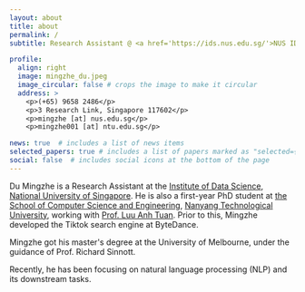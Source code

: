 ```yaml
---
layout: about
title: about
permalink: /
subtitle: Research Assistant @ <a href='https://ids.nus.edu.sg/'>NUS IDS</a> / PhD @ <a href='https://www.ntu.edu.sg/scse'>NTU SCSE</a>

profile:
  align: right
  image: mingzhe_du.jpeg
  image_circular: false # crops the image to make it circular
  address: >
    <p>(+65) 9658 2486</p>
    <p>3 Research Link, Singapore 117602</p>
    <p>mingzhe [at] nus.edu.sg</p>
    <p>mingzhe001 [at] ntu.edu.sg</p>

news: true  # includes a list of news items
selected_papers: true # includes a list of papers marked as "selected={true}"
social: false  # includes social icons at the bottom of the page
---
```


Du Mingzhe is a Research Assistant at the [Institute of Data Science](https://ids.nus.edu.sg/), [National University of Singapore](https://nus.edu.sg/). He is also a first-year PhD student at [the School of Computer Science and Engineering](https://www.ntu.edu.sg/scse/), [Nanyang Technological University](https://www.ntu.edu.sg/), working with [Prof. Luu Anh Tuan](https://tuanluu.github.io/). Prior to this, Mingzhe developed the Tiktok search engine at ByteDance.

Mingzhe got his master's degree at the University of Melbourne, under the guidance of Prof. Richard Sinnott.

Recently, he has been focusing on natural language processing (NLP) and its downstream tasks.
